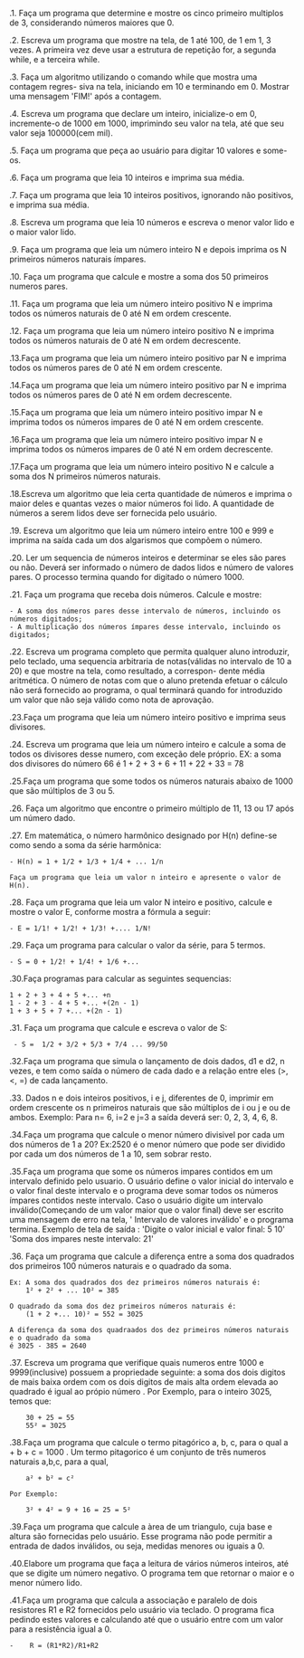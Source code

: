 .1. Faça um programa que determine e mostre os cinco primeiro multiplos de 3,
considerando números maiores que 0.

.2. Escreva um programa que mostre na tela, de 1 até 100, de 1 em 1, 3 vezes.
A primeira vez deve usar a estrutura de repetição for, a segunda while, e a
terceira while.

.3. Faça um algoritmo utilizando o comando while que mostra uma contagem regres-
siva na tela, iniciando em 10 e terminando em 0. Mostrar uma mensagem 'FIM!'
após a contagem.

.4. Escreva um programa que declare um inteiro, inicialize-o em 0, incremente-o de
1000 em 1000, imprimindo seu valor na tela, até que seu valor seja 100000(cem mil).

.5. Faça um programa que peça ao usuário para digitar 10 valores e some-os.

.6. Faça um programa que leia 10 inteiros e imprima sua média.

.7. Faça um programa que leia 10 inteiros positivos, ignorando não positivos, e
imprima sua média.

.8. Escreva um programa que leia 10 números e escreva o menor valor lido e o
maior valor lido.

.9. Faça um programa que leia um número inteiro N e depois imprima os N
primeiros números naturais ímpares.

.10. Faça um programa que calcule e mostre a soma dos 50 primeiros numeros pares.

.11. Faça um programa que leia um número inteiro positivo N e imprima todos os números
naturais de 0 até N em ordem crescente.

.12. Faça um programa que leia um número inteiro positivo N e imprima todos os números
naturais de 0 até N em ordem decrescente.

.13.Faça um programa que leia um número inteiro positivo par N e imprima todos os números
pares de 0 até N em ordem crescente.

.14.Faça um programa que leia um número inteiro positivo par N e imprima todos os números
pares de 0 até N em ordem decrescente.

.15.Faça um programa que leia um número inteiro positivo impar N e imprima todos os números
impares de 0 até N em ordem crescente.

.16.Faça um programa que leia um número inteiro positivo impar N e imprima todos os números
impares de 0 até N em ordem decrescente.

.17.Faça um programa que leia um número inteiro positivo N e calcule a soma dos N primeiros
números naturais.

.18.Escreva um algoritmo que leia certa quantidade de números e imprima o maior deles e quantas
vezes o maior números foi lido. A quantidade de números a serem lidos deve ser fornecida pelo usuário.

.19. Escreva um algoritmo que leia um número inteiro entre 100 e 999 e imprima na saída cada
um dos algarismos que compõem o número.

.20. Ler um sequencia de números inteiros e determinar se eles são pares ou não. Deverá ser informado
o número de dados lidos e número de valores pares. O processo termina quando for digitado o número 1000.

.21. Faça um programa que receba dois números. Calcule e mostre:

    - A soma dos números pares desse intervalo de números, incluindo os números digitados;
    - A multiplicação dos números ímpares desse intervalo, incluindo os digitados;

.22. Escreva um programa completo que permita qualquer aluno introduzir, pelo teclado, uma sequencia
arbitraria de notas(válidas no intervalo de 10 a 20) e que mostre na tela, como resultado, a correspon-
dente média aritmética. O número de notas com que o aluno pretenda efetuar o cálculo não será fornecido
ao programa, o qual terminará quando for introduzido um valor que não seja válido como nota de aprovação.

.23.Faça um programa que leia um número inteiro positivo e imprima seus divisores.

.24. Escreva um programa que leia um número inteiro e calcule a soma de todos os divisores desse
numero, com exceção dele próprio. EX: a soma dos divisores do número 66 é
 1 + 2 + 3 + 6 + 11 + 22 + 33 = 78

.25.Faça um programa que some todos os números naturais abaixo de 1000 que são múltiplos
de 3 ou 5.

.26. Faça um algoritmo que encontre o primeiro múltiplo de 11, 13 ou 17 após um número dado.

.27. Em matemática, o número harmônico designado por H(n) define-se como sendo a soma da série
harmônica:

    - H(n) = 1 + 1/2 + 1/3 + 1/4 + ... 1/n

    Faça um programa que leia um valor n inteiro e apresente o valor de H(n).

.28. Faça um programa que leia um valor N inteiro e positivo, calcule e mostre o valor
    E, conforme mostra a fórmula a seguir:

    - E = 1/1! + 1/2! + 1/3! +.... 1/N!

.29. Faça um programa para  calcular o valor da série, para 5 termos.

    - S = 0 + 1/2! + 1/4! + 1/6 +...

.30.Faça programas para calcular as seguintes sequencias:

    1 + 2 + 3 + 4 + 5 +... +n
    1 - 2 + 3 - 4 + 5 +... +(2n - 1)
    1 + 3 + 5 + 7 +... +(2n - 1)

.31. Faça um programa que calcule e escreva o valor de  S:

     - S =  1/2 + 3/2 + 5/3 + 7/4 ... 99/50

.32.Faça um programa que simula o lançamento de dois dados, d1 e d2, n vezes, e tem como
saída o número de cada dado e a relação entre eles (>, <, =) de cada lançamento.

.33. Dados n e dois inteiros positivos, i e j, diferentes de 0, imprimir em ordem crescente os n
primeiros naturais que são múltiplos de i ou j e ou de ambos. Exemplo: Para n= 6, i=2 e j=3 a
saída deverá ser: 0, 2, 3, 4, 6, 8.

.34.Faça um programa que calcule o menor número divisivel por cada um dos números de 1
a 20? Ex:2520 é o menor número que pode ser dividido por cada um dos números de 1 a 10, sem
sobrar resto.

.35.Faça um programa que some os números impares contidos em um intervalo definido pelo usuario.
 O usuário define o valor inicial do intervalo e o valor final deste intervalo e o programa deve
 somar todos os números ímpares contidos neste intervalo. Caso o usuário digite um intervalo
 inválido(Começando de um valor maior que o valor final) deve ser escrito uma mensagem de erro
 na tela, ' Intervalo de valores inválido' e o programa termina.
    Exemplo de tela de saída :
    'Digite o valor inicial e valor final: 5 10'
    'Soma dos impares neste intervalo: 21'

.36. Faça um programa que calcule a diferença entre a soma dos quadrados dos primeiros 100
números naturais e o quadrado da soma.

    Ex: A soma dos quadrados dos dez primeiros números naturais é:
        1² + 2² + ... 10² = 385

    O quadrado da soma dos dez primeiros números naturais é:
        (1 + 2 +... 10)² = 552 = 3025

    A diferença da soma dos quadraados dos dez primeiros números naturais e o quadrado da soma
    é 3025 - 385 = 2640

.37. Escreva um programa que verifique quais numeros entre 1000 e 9999(inclusive) possuem
    a propriedade seguinte: a soma dos dois digitos de mais baixa ordem com os dois digitos
    de mais alta ordem elevada ao quadrado é igual ao própio número . Por Exemplo,
    para o inteiro 3025, temos que:

        30 + 25 = 55
        55² = 3025

.38.Faça um programa que calcule o termo pitagórico a, b, c, para o qual a + b + c = 1000
    . Um termo pitagorico é um conjunto de três numeros naturais a,b,c, para a qual,

        a² + b² = c²

    Por Exemplo:

        3² + 4² = 9 + 16 = 25 = 5²

.39.Faça um programa que calcule a àrea de um triangulo, cuja base e altura são fornecidas
    pelo usuário. Esse programa não pode permitir a entrada de dados inválidos, ou seja,
    medidas menores ou iguais a 0.

.40.Elabore um programa que faça a leitura de vários números inteiros, até que se digite um
    número negativo. O programa tem que retornar o maior e o menor número lido.

.41.Faça um programa que calcula a associação e paralelo de dois resistores R1 e R2 fornecidos
    pelo usuário via teclado. O programa fica pedindo estes valores e calculando até que o usuário
    entre com um valor para a resistência igual a 0.

    -    R = (R1*R2)/R1+R2

